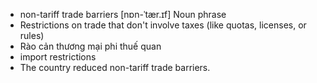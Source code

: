 - non-tariff trade barriers	[nɒn-ˈtær.ɪf]	Noun phrase
- Restrictions on trade that don't involve taxes (like quotas, licenses, or rules)
- Rào cản thương mại phi thuế quan
- import restrictions
- The country reduced non-tariff trade barriers.